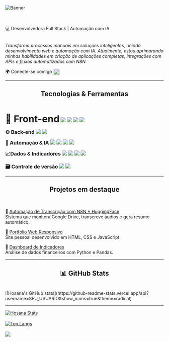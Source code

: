 ![Banner](https://github.com/user-attachments/assets/bf222a63-74ba-40a9-b197-b4cf296804bc)
  
<br>
<br>
💻 Desenvolvedora Full Stack | Automação com IA  


<br>
<br>

*Transformo processos manuais em soluções inteligentes, unindo desenvolvimento web e automação com IA.
Atualmente, estou aprimorando minhas habilidades em criação de aplicações completas, integrações com APIs e fluxos automatizados com N8N.*

 🌍 Conecte-se comigo&nbsp;<img src="https://cdn-icons-png.flaticon.com/512/174/174857.png" alt="https://www.linkedin.com/in/hosanareisalves" width="20" style="vertical-align: middle;"/>
 
---
<div align="center">

## Tecnologias & Ferramentas 
<br>

</div>

<span style="font-size: 30px; font-weight: bold;">🎨 Front-end</span> 
<img src="https://img.shields.io/badge/html5-%23E34F26.svg?style=for-the-badge&logo=html5&logoColor=white"/> 
<img src="https://img.shields.io/badge/css3-%231572B6.svg?style=for-the-badge&logo=css3&logoColor=white"/> 
<img src="https://img.shields.io/badge/javascript-%23F7DF1E.svg?style=for-the-badge&logo=javascript&logoColor=black"/> 
<img src="https://img.shields.io/badge/react-%2361DAFB.svg?style=for-the-badge&logo=react&logoColor=black"/> 


<span style="font-size: 16px; font-weight: bold;">⚙️ Back-end</span>
<img src="https://img.shields.io/badge/node.js-%23339933.svg?style=for-the-badge&logo=node.js&logoColor=white"/>
<img src="https://img.shields.io/badge/MongoDB-%2347A248.svg?style=for-the-badge&logo=mongodb&logoColor=white"/>



<span style="font-size: 16px; font-weight: bold;">🤖 Automação & IA</span>
<img src="https://img.shields.io/badge/N8N-%20F25057.svg?style=for-the-badge&logo=n8n&logoColor=white"/> <img src="https://img.shields.io/badge/API-%23007ACC.svg?style=for-the-badge&logo=cloudflare&logoColor=white"/> <img src="https://img.shields.io/badge/Webhooks-%23F6851B.svg?style=for-the-badge&logo=webhooks&logoColor=white"/> <img src="https://img.shields.io/badge/Hugging%20Face-%23FFCC00.svg?style=for-the-badge&logo=huggingface&logoColor=black"/>
  
<span style="font-size: 16px; font-weight: bold;">📈Dados & Indicadores</span>
<img src="https://img.shields.io/badge/Dashboards-%230081CB.svg?style=for-the-badge&logo=datastudio&logoColor=white"/>
<img src="https://img.shields.io/badge/Power%20BI-%23F2C811.svg?style=for-the-badge&logo=powerbi&logoColor=black"/>
<img src="https://img.shields.io/badge/DAX-%230072C6.svg?style=for-the-badge&logo=azuredevops&logoColor=white"/>
<img src="https://img.shields.io/badge/Google%20Sheets-%2300C853.svg?style=for-the-badge&logo=googlesheets&logoColor=white"/>


<span style="font-size: 16px; font-weight: bold;">🗃️ Controle de versão</span>
<img src="https://img.shields.io/badge/Git-%23F05032.svg?style=for-the-badge&logo=git&logoColor=white"/> <img src="https://img.shields.io/badge/GitHub-%23181717.svg?style=for-the-badge&logo=github&logoColor=white"/>

---


<div align="center">

## Projetos em destaque
<br>
</div>

🔹 [Automação de Transcrição com N8N + HuggingFace](link_projeto)  
Sistema que monitora Google Drive, transcreve áudios e gera resumo automático.  

🔹 [Portfólio Web Responsivo](link_projeto)  
Site pessoal desenvolvido em HTML, CSS e JavaScript.  

🔹 [Dashboard de Indicadores](link_projeto)  
Análise de dados financeiros com Python e Pandas.  

---

<div align="center">

## 📊 GitHub Stats
<br>
</div>
![Hosana's GitHub stats](https://github-readme-stats.vercel.app/api?username=SEU_USUARIO&show_icons=true&theme=radical)



-----------------------------------------------------------------------------------------------------------------------------------------------------

[![Hosana Stats](https://github-readme-stats.vercel.app/api?username=hosanareis)](https://github.com/anuraghazra/github-readme-stats)
<br>
<br>
[![Top Langs](https://github-readme-stats.vercel.app/api/top-langs/?username=hosanareis)](https://github.com/anuraghazra/github-readme-stats)
<br>
<br>
![](https://komarev.com/ghpvc/?username=your-github-username)
<br>
